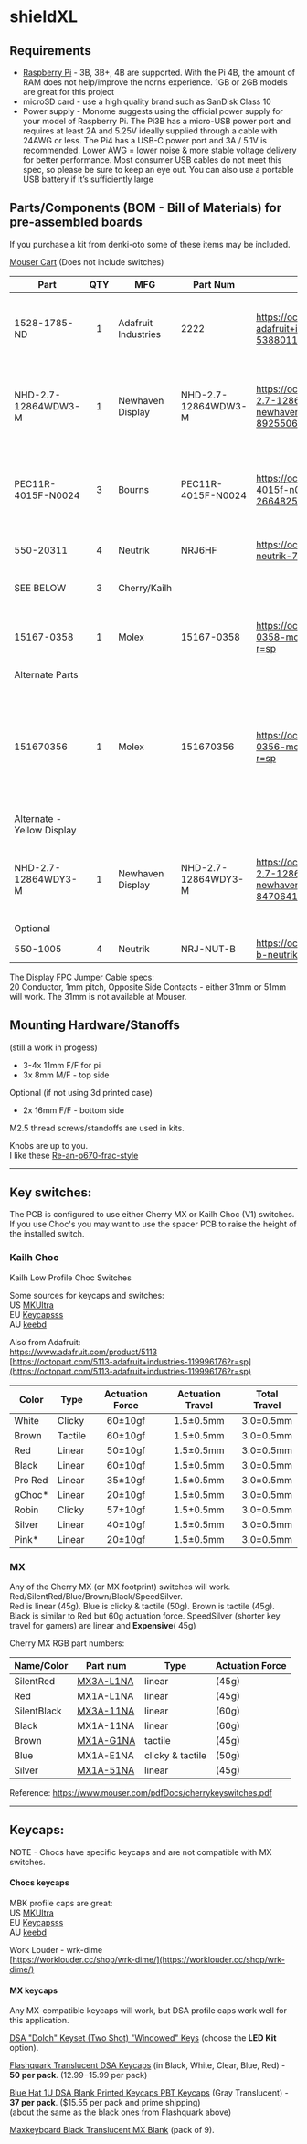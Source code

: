 # shieldXL

## Requirements 
* [Raspberry Pi](https://www.raspberrypi.com/) - 3B, 3B+, 4B are supported. With the Pi 4B, the amount of RAM does not help/improve the norns experience. 1GB or 2GB models are great for this project  
* microSD card - use a high quality brand such as SanDisk Class 10  
* Power supply - Monome suggests using the official power supply for your model of Raspberry Pi. The Pi3B has a micro-USB power port and requires at least 2A and 5.25V ideally supplied through a cable with 24AWG or less. The Pi4 has a USB-C power port and 3A / 5.1V is recommended. Lower AWG = lower noise & more stable voltage delivery for better performance. Most consumer USB cables do not meet this spec, so please be sure to keep an eye out. You can also use a portable USB battery if it’s sufficiently large  


## Parts/Components (BOM - Bill of Materials) for pre-assembled boards

If you purchase a kit from denki-oto some of these items may be included. 

[Mouser Cart](https://www.mouser.com/ProjectManager/ProjectDetail.aspx?AccessID=c161b7b4d2) (Does not include switches)  

| Part | QTY | MFG | Part Num | Octopart | Desc |
|--------|:--:|-----|-----|-----|-----|
|1528-1785-ND|1|Adafruit Industries|2222|https://octopart.com/2222-adafruit+industries-53880117?r=sp|GPIO Header for Raspberry Pi A+/B+ - 2x20 Female Header|
|NHD-2.7-12864WDW3-M|1|Newhaven Display|NHD-2.7-12864WDW3-M|https://octopart.com/nhd-2.7-12864wdw3-m-newhaven+display-89255061|OLED Displays & Accessories 2.7 in White OLED 128 x 64 MOLEX CONNECTOR|
|PEC11R-4015F-N0024|3|Bourns|PEC11R-4015F-N0024|https://octopart.com/pec11r-4015f-n0024-bourns-26648251|24 Pulse Incremental Mechanical Rotary Encoder w/ 6 mm Flat Shaft|
|550-20311|4|Neutrik|NRJ6HF|https://octopart.com/nrj6hf-neutrik-758943?r=sp|Jack Phone 1/4 in. Stereo|
| SEE BELOW |3|Cherry/Kailh| | |Cherry MX or Kailh Choc switches|
|15167-0358|1|Molex|15167-0358|https://octopart.com/15167-0358-molex-38752501?r=sp|Display FPC Jumper Cables FFC 1.00 - 51mm| 
|Alternate Parts|
|151670356|1|Molex|151670356|https://octopart.com/15167-0356-molex-38752500?r=sp|Display FPC Jumper Cables FFC 1.00 - 31mm. Alternative to 51mm cable, this is a little cleaner but may not be availble. |
|Alternate - Yellow Display|
|NHD-2.7-12864WDY3-M|1|Newhaven Display|NHD-2.7-12864WDY3-M|https://octopart.com/nhd-2.7-12864wdy3-m-newhaven+display-84706411?r=sp|OLED Displays & Accessories 2.7 in Yellow OLED 128 x 64 MOLEX CONNECTOR|
|Optional|
|550-1005|4|Neutrik|NRJ-NUT-B|https://octopart.com/nrj-nut-b-neutrik-141986?r=sp|PLASTIC NUT|


The Display FPC Jumper Cable specs:   
20 Conductor, 1mm pitch, Opposite Side Contacts - either 31mm or 51mm will work. The 31mm is not available at Mouser.  

 	 	 	
## Mounting Hardware/Stanoffs

(still a work in progess)  

* 3-4x 11mm F/F for pi  
* 3x 8mm M/F - top side  

Optional (if not using 3d printed case)  
* 2x 16mm F/F - bottom side  

M2.5 thread screws/standoffs are used in kits.  

Knobs are up to you.  
I like these [Re-an-p670-frac-style](https://modularaddict.com/re-an-p670-frac-style-16mm-soft-touch-knob-d-shaft)  

---
## Key switches: 

The PCB is configured to use either Cherry MX or Kailh Choc (V1) switches. If you use Choc's you may want to use the spacer PCB to raise the height of the installed switch.

### Kailh Choc

Kailh Low Profile Choc Switches  

Some sources for keycaps and switches:  
US [MKUltra](https://mkultra.click/choc-switches)  
EU [Keycapsss](https://keycapsss.com/switchestester/switches/65/kailh-low-profile-choc-switches-v1)  
AU [keebd](https://keebd.com/collections/choc-switches)  

Also from Adafruit:  
[https://www.adafruit.com/product/5113 ](https://www.adafruit.com/product/5113)   
[https://octopart.com/5113-adafruit+industries-119996176?r=sp](https://octopart.com/5113-adafruit+industries-119996176?r=sp)  

| Color	| Type	| Actuation Force	| Actuation Travel	| Total Travel |
|-----|----|:---:|:---:|:---:|
|White	|	Clicky	|	60±10gf	|	1.5±0.5mm	|	3.0±0.5mm |
|Brown	|	Tactile	|	60±10gf	|	1.5±0.5mm	|	3.0±0.5mm |
|Red	|	Linear	|	50±10gf	|	1.5±0.5mm	|	3.0±0.5mm |
|Black	|	Linear	|	60±10gf	|	1.5±0.5mm	|	3.0±0.5mm |
|Pro Red	|	Linear	|	35±10gf	|	1.5±0.5mm	|	3.0±0.5mm |
|gChoc*	|	Linear	|	20±10gf	|	1.5±0.5mm	|	3.0±0.5mm |
|Robin	|	Clicky	|	57±10gf	|	1.5±0.5mm	|	3.0±0.5mm |
|Silver	|	Linear	|	40±10gf	|	1.5±0.5mm	|	3.0±0.5mm |
|Pink*	|	Linear	|	20±10gf	|	1.5±0.5mm	|	3.0±0.5mm |

### MX 

Any of the Cherry MX (or MX footprint) switches will work. Red/SilentRed/Blue/Brown/Black/SpeedSilver.  
Red is linear (45g). Blue is clicky & tactile (50g). Brown is tactile (45g). Black is similar to Red but 60g actuation force. SpeedSilver (shorter key travel for gamers) are linear and __Expensive__( 45g)

Cherry MX RGB part numbers:  

| Name/Color  | Part num | Type | Actuation Force |
|-----|----|-----|----|
|SilentRed |[MX3A-L1NA](https://www.mouser.com/ProductDetail/CHERRY/MX3A-L1NA/?qs=F5EMLAvA7IA6PAS7ry3I9w%3D%3D)| linear | (45g) |
|Red	|MX1A-L1NA| linear | (45g) |
|SilentBlack |[MX3A-11NA](https://www.mouser.com/ProductDetail/CHERRY/MX3A-11NA/?qs=F5EMLAvA7ICizK1XKjfN9w%3D%3D)| linear | (60g) |
|Black	|MX1A-11NA| linear | (60g) |
|Brown	|[MX1A-G1NA](https://www.mouser.com/ProductDetail/540-MX1A-G1NA/)| tactile | (45g) |
|Blue	|MX1A-E1NA| clicky & tactile | (50g) |
|Silver	|[MX1A-51NA](https://www.mouser.com/ProductDetail/CHERRY/MX1A-51NA/?qs=F5EMLAvA7IB4ByA0zXdBkg%3D%3D)| linear | (45g) |

Reference: https://www.mouser.com/pdfDocs/cherrykeyswitches.pdf

---
## Keycaps: 

NOTE - Chocs have specific keycaps and are not compatible with MX switches.

#### Chocs keycaps

MBK profile caps are great:  
US [MKUltra](https://mkultra.click/search.php?search_query=mbk&section=product)  
EU [Keycapsss](https://keycapsss.com/keyboard-parts/keycaps/182/mbk-dye-color-choc-low-profile-keycap)  
AU [keebd](https://keebd.com/products/mbk-low-profile-keycaps)  

Work Louder - wrk-dime  
[https://worklouder.cc/shop/wrk-dime/](https://worklouder.cc/shop/wrk-dime/)  

#### MX keycaps

Any MX-compatible keycaps will work, but DSA profile caps work well for this application.

[DSA "Dolch" Keyset (Two Shot) "Windowed" Keys](https://pimpmykeyboard.com/dsa-dolch-keyset-two-shot/) (choose the __LED Kit__ option).  

[Flashquark Translucent DSA Keycaps](https://flashquark.com/product/translucent-dsa-keycaps/) (in Black, White, Clear, Blue, Red) - __50 per pack__. ($12.99-$15.99 per pack)

[Blue Hat 1U DSA Blank Printed Keycaps PBT Keycaps](https://www.amazon.com/gp/product/B07SJKMNWC) (Gray Translucent) - __37 per pack__. ($15.55 per pack and prime shipping)  
(about the same as the black ones from Flashquark above)

[Maxkeyboard Black Translucent MX Blank](https://www.maxkeyboard.com/black-translucent-cherry-mx-blank-keycap-set-for-esc-w-a-s-d-or-e-s-d-f-and-arrow-keys.html) (pack of 9). 


